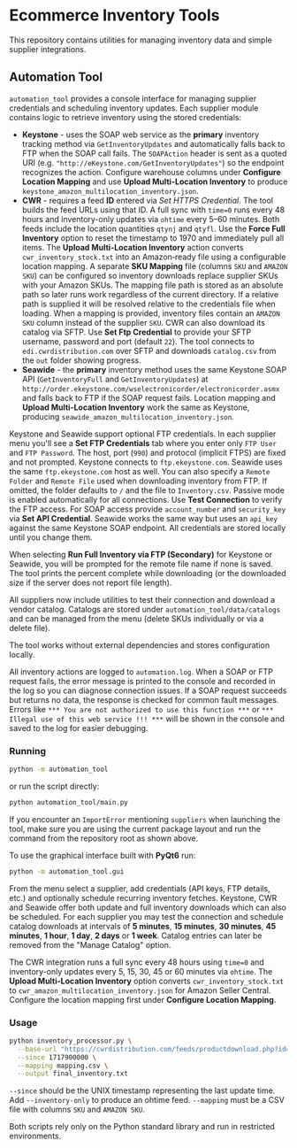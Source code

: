 # Ecommerce Inventory Tools

This repository contains utilities for managing inventory data and simple supplier integrations.

## Automation Tool

`automation_tool` provides a console interface for managing supplier credentials and scheduling inventory updates.  Each supplier module contains logic to retrieve inventory using the stored credentials:

* **Keystone** - uses the SOAP web service as the **primary** inventory tracking method via `GetInventoryUpdates` and automatically falls back to FTP when the SOAP call fails. The `SOAPAction` header is sent as a quoted URI (e.g. `"http://eKeystone.com/GetInventoryUpdates"`) so the endpoint recognizes the action. Configure warehouse columns under **Configure Location Mapping** and use **Upload Multi-Location Inventory** to produce `keystone_amazon_multilocation_inventory.json`.
* **CWR** - requires a feed **ID** entered via *Set HTTPS Credential*. The tool builds the feed URLs using that ID. A full sync with `time=0` runs every 48 hours and inventory-only updates via `ohtime` every 5–60 minutes. Both feeds include the location quantities `qtynj` and `qtyfl`. Use the **Force Full Inventory** option to reset the timestamp to 1970 and immediately pull all items. The **Upload Multi-Location Inventory** action converts `cwr_inventory_stock.txt` into an Amazon‑ready file using a configurable location mapping. A separate **SKU Mapping** file (columns `SKU` and `AMAZON SKU`) can be configured so inventory downloads replace supplier SKUs with your Amazon SKUs. The mapping file path is stored as an absolute path so later runs work regardless of the current directory. If a relative path is supplied it will be resolved relative to the credentials file when loading.
When a mapping is provided, inventory files contain an `AMAZON SKU` column instead of the supplier `SKU`.
CWR can also download its catalog via SFTP. Use **Set Ftp Credential** to provide your SFTP username, password and port (default `22`). The tool connects to `edi.cwrdistribution.com` over SFTP and downloads `catalog.csv` from the `out` folder showing progress.
* **Seawide** - the **primary** inventory method uses the same Keystone SOAP API (`GetInventoryFull` and `GetInventoryUpdates`) at `http://order.ekeystone.com/wselectronicorder/electronicorder.asmx` and falls back to FTP if the SOAP request fails. Location mapping and **Upload Multi-Location Inventory** work the same as Keystone, producing `seawide_amazon_multilocation_inventory.json`.

Keystone and Seawide support optional FTP credentials. In each supplier menu
you'll see a **Set FTP Credentials** tab where you enter only `FTP User` and
`FTP Password`. The host, port (`990`) and protocol (implicit FTPS) are fixed and
 not prompted. Keystone connects to `ftp.ekeystone.com`. Seawide uses the
same `ftp.ekeystone.com` host as well. You can also specify a `Remote Folder`
and `Remote File`
used when downloading inventory from FTP. If omitted, the folder defaults to
`/` and the file to `Inventory.csv`. Passive mode is enabled automatically for
all connections. Use **Test Connection** to verify the FTP access. For SOAP
access provide `account_number` and `security_key` via **Set API Credential**.
Seawide works the same way but uses an `api_key` against the same Keystone SOAP
endpoint.
All credentials are stored locally until you change them.

When selecting **Run Full Inventory via FTP (Secondary)** for Keystone or Seawide, you
will be prompted for the remote file name if none is saved. The tool prints the
percent complete while downloading (or the downloaded size if the server does
not report file length).

All suppliers now include utilities to test their connection and download a
vendor catalog. Catalogs are stored under `automation_tool/data/catalogs` and can
be managed from the menu (delete SKUs individually or via a delete file).

The tool works without external dependencies and stores configuration locally.

All inventory actions are logged to `automation.log`. When a SOAP or FTP request
fails, the error message is printed to the console and recorded in the log so
you can diagnose connection issues.
If a SOAP request succeeds but returns no data, the response is checked for
common fault messages. Errors like `*** You are not authorized to use this
function ***` or `*** Illegal use of this web service !!! ***` will be shown in
the console and saved to the log for easier debugging.

### Running

```bash
python -m automation_tool
```
or run the script directly:
```bash
python automation_tool/main.py
```
If you encounter an ``ImportError`` mentioning ``suppliers`` when launching the
tool, make sure you are using the current package layout and run the command
from the repository root as shown above.

To use the graphical interface built with **PyQt6** run:

```bash
python -m automation_tool.gui
```

From the menu select a supplier, add credentials (API keys, FTP details, etc.) and optionally schedule recurring inventory fetches.  Keystone, CWR and Seawide offer both update and full inventory downloads which can also be scheduled.
For each supplier you may test the connection and schedule catalog downloads at intervals of **5 minutes**, **15 minutes**, **30 minutes**, **45 minutes**, **1 hour**, **1 day**, **2 days** or **1 week**. Catalog entries can later be removed from the "Manage Catalog" option.

The CWR integration runs a full sync every 48 hours using `time=0` and inventory-only updates every 5, 15, 30, 45 or 60 minutes via `ohtime`.
The **Upload Multi-Location Inventory** option converts `cwr_inventory_stock.txt`
to `cwr_amazon_multilocation_inventory.json` for Amazon Seller Central. Configure
the location mapping first under **Configure Location Mapping**.
### Usage

```bash
python inventory_processor.py \
  --base-url "https://cwrdistribution.com/feeds/productdownload.php?id=YOUR_FEED_ID&version=3&format=csv" \
  --since 1717900000 \
  --mapping mapping.csv \
  --output final_inventory.txt
```

`--since` should be the UNIX timestamp representing the last update time. Add `--inventory-only` to produce an ohtime feed. `--mapping` must be a CSV file with columns `SKU` and `AMAZON SKU`.

Both scripts rely only on the Python standard library and run in restricted environments.
